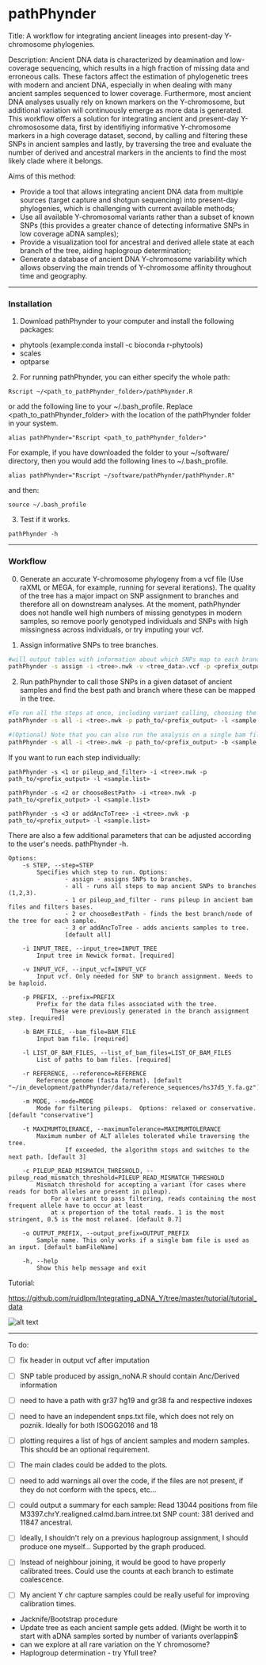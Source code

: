 # pathPhynder
Title: A workflow for integrating ancient lineages into present-day Y-chromosome phylogenies.

Description: Ancient DNA data is characterized by deamination and low-coverage sequencing, which results in a high fraction of missing data and erroneous calls. These factors affect the estimation of phylogenetic trees with modern and ancient DNA, especially in when dealing with many ancient samples sequenced to lower coverage. Furthermore, most ancient DNA analyses usually rely on known markers on the Y-chromosome, but additional variation will continuously emerge as more data is generated. This workflow offers a solution for integrating ancient and present-day Y-chromososome data, first by identifiying informative Y-chromosome markers in a high coverage dataset, second, by calling and filtering these SNPs in ancient samples and lastly, by traversing the tree and evaluate the number of derived and ancestral markers in the ancients to find the most likely clade where it belongs.


Aims of this method:
  - Provide a tool that allows integrating ancient DNA data from multiple sources (target capture and shotgun sequencing) into present-day phylogenies, which is challenging with current available methods;
  - Use all available Y-chromosomal variants rather than a subset of known SNPs (this provides a greater chance of detecting informative SNPs in low coverage aDNA samples);
  - Provide a visualization tool for ancestral and derived allele state at each branch of the tree, aiding haplogroup determination;
  - Generate a database of ancient DNA Y-chromosome variability which allows observing the main trends of Y-chromosome affinity throughout time and geography.

_________________________________________________

### Installation

1) Download pathPhynder to your computer and install the following packages:
 - phytools (example:conda install -c bioconda r-phytools)
 - scales
 - optparse

2) For running pathPhynder, you can either specify the whole path:

```
Rscript ~/<path_to_pathPhynder_folder>/pathPhynder.R
```

or add the following line to your ~/.bash_profile. Replace <path_to_pathPhynder_folder> with the location of the pathPhynder folder in your system.
```
alias pathPhynder="Rscript <path_to_pathPhynder_folder>"
```
For example, if you have downloaded the folder to your ~/software/ directory, then you would add the following lines to ~/.bash_profile.
```
alias pathPhynder="Rscript ~/software/pathPhynder/pathPhynder.R"
```
and then:
```
source ~/.bash_profile
```

3) Test if it works.

```
pathPhynder -h
```
_________________________________________________

### Workflow

0) Generate an accurate Y-chromosome phylogeny from a vcf file (Use raXML or MEGA, for example, running for several iterations). The quality of the tree has a major impact on SNP assignment to branches and therefore all on downstream analyses. At the moment, pathPhynder does not handle well high numbers of missing genotypes in modern samples, so remove poorly genotyped individuals and SNPs with high missingness across individuals, or try imputing your vcf.

1) Assign informative SNPs to tree branches.

```bash
#will output tables with information about which SNPs map to each branch of the tree and a bed file for snp calling.
pathPhynder -s assign -i <tree>.nwk -v <tree_data>.vcf -p <prefix_output>
```


2) Run pathPhynder to call those SNPs in a given dataset of ancient samples and find the best path and branch where these can be mapped in the tree.

```bash
#To run all the steps at once, including variant calling, choosing the best path and adding ancient samples to the tree
pathPhynder -s all -i <tree>.nwk -p path_to/<prefix_output> -l <sample.list>

#(Optional) Note that you can also run the analysis on a single bam file
pathPhynder -s all -i <tree>.nwk -p path_to/<prefix_output> -b <sample.bam>
```

If you want to run each step individually:
```
pathPhynder -s <1 or pileup_and_filter> -i <tree>.nwk -p path_to/<prefix_output> -l <sample.list>

pathPhynder -s <2 or chooseBestPath> -i <tree>.nwk -p path_to/<prefix_output> -l <sample.list>

pathPhynder -s <3 or addAncToTree> -i <tree>.nwk -p path_to/<prefix_output> -l <sample.list>
```

There are also a few additional parameters that can be adjusted according to the user's needs.
pathPhynder -h.
```
Options:
	-s STEP, --step=STEP
		Specifies which step to run. Options:
    			- assign - assigns SNPs to branches.
    			- all - runs all steps to map ancient SNPs to branches (1,2,3).
    			- 1 or pileup_and_filter - runs pileup in ancient bam files and filters bases.
    			- 2 or chooseBestPath - finds the best branch/node of the tree for each sample.
    			- 3 or addAncToTree - adds ancients samples to tree.
    			[default all]

	-i INPUT_TREE, --input_tree=INPUT_TREE
		Input tree in Newick format. [required]

	-v INPUT_VCF, --input_vcf=INPUT_VCF
		Input vcf. Only needed for SNP to branch assignment. Needs to be haploid.

	-p PREFIX, --prefix=PREFIX
		Prefix for the data files associated with the tree.
        	These were previously generated in the branch assignment step. [required]

	-b BAM_FILE, --bam_file=BAM_FILE
		Input bam file. [required]

	-l LIST_OF_BAM_FILES, --list_of_bam_files=LIST_OF_BAM_FILES
		List of paths to bam files. [required]

	-r REFERENCE, --reference=REFERENCE
		Reference genome (fasta format). [default "~/in_development/pathPhynder/data/reference_sequences/hs37d5_Y.fa.gz"]

	-m MODE, --mode=MODE
		Mode for filtering pileups.  Options: relaxed or conservative. [default "conservative"]

	-t MAXIMUMTOLERANCE, --maximumTolerance=MAXIMUMTOLERANCE
		Maximum number of ALT alleles tolerated while traversing the tree.
                If exceeded, the algorithm stops and switches to the next path. [default 3]

	-c PILEUP_READ_MISMATCH_THRESHOLD, --pileup_read_mismatch_threshold=PILEUP_READ_MISMATCH_THRESHOLD
		Mismatch threshold for accepting a variant (for cases where reads for both alleles are present in pileup).
        	For a variant to pass filtering, reads containing the most frequent allele have to occur at least
        	at x proportion of the total reads. 1 is the most stringent, 0.5 is the most relaxed. [default 0.7]

	-o OUTPUT_PREFIX, --output_prefix=OUTPUT_PREFIX
		Sample name. This only works if a single bam file is used as an input. [default bamFileName]

	-h, --help
		Show this help message and exit
```


Tutorial:

https://github.com/ruidlpm/Integrating_aDNA_Y/tree/master/tutorial/tutorial_data


![alt text](https://github.com/ruidlpm/Integrating_aDNA_Y/blob/master/figures/workflow_poster.png)

________________________________________________________________________


To do:

 - [ ] fix header in output vcf after imputation
- [ ] SNP table produced by assign_noNA.R should contain Anc/Derived information
- [ ] need to have a path with gr37 hg19 and gr38 fa and respective indexes
- [ ] need to have an independent snps.txt file, which does not rely on poznik. Ideally for both ISOGG2016 and 18
- [ ] plotting requires a list of hgs of ancient samples and modern samples. This should be an optional requirement.
- [ ] The main clades could be added to the plots.
- [ ] need to add warnings all over the code, if the files are not present, if they do not conform with the specs, etc...
- [ ] could output a summary for each sample:
 		Read 13044 positions from file M3397.chrY.realigned.calmd.bam.intree.txt
 		SNP count:  381 derived and 11847 ancestral.
- [ ] Ideally, I shouldn't rely on a previous haplogroup assignment, I should produce one myself... Supported by the graph produced.
- [ ] Instead of neighbour joining, it would be good to have properly calibrated trees. Could use the counts at each branch to estimate coalescence.
- [ ] My ancient Y chr capture samples could be really useful for improving calibration times.


- Jacknife/Bootstrap procedure
- Update tree as each ancient sample gets added. (Might be worth it to start with aDNA samples sorted by number of variants overlappin$
- can we explore at all rare variation on the Y chromosome?
- Haplogroup determination - try Yfull tree?
